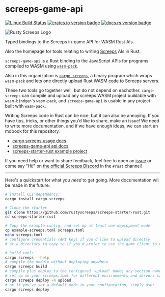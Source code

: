 screeps-game-api
================

[![Linux Build Status][actions-image]][actions-builds]
[![crates.io version badge][cratesio-badge]][crate]
[![docs.rs version badge][docsrs-badge]][docs]

![Rusty Screeps Logo][logo]

Typed bindings to the Screeps in-game API for WASM Rust AIs.

Also the homepage for tools relating to writing [Screeps] AIs in Rust.

`screeps-game-api` is a Rust binding to the JavaScript APIs for programs compiled to WASM using
[`wasm-pack`].

Also in this organization is [`cargo screeps`][cargo-screeps], a binary program which wraps
`wasm-pack` and lets one directly upload Rust WASM code to Screeps servers.

These two tools go together well, but do not depend on eachother. `cargo-screeps` can compile and
upload any screeps WASM project buildable with `wasm-bindgen`'s `wasm-pack`, and `screeps-game-api` is
usable in any project built with `wasm-pack`.

Writing Screeps code in Rust can be nice, but it can also be annoying. If you have tips, tricks, or
other things you'd like to share, make an issue! We need to write more documentation, and if we have
enough ideas, we can start an mdbook for this repository.

- [cargo screeps usage docs][cargo-screeps]
- [screeps-game-api api docs][docs]
- [screeps-starter-rust example project](https://github.com/rustyscreeps/screeps-starter-rust/)

If you need help or want to share feedback, feel free to open an
[issue](https://github.com/rustyscreeps/screeps-game-api/issues)
or come say "_Hi!_" on [the official Screeps Discord](https://discord.gg/screeps) in the `#rust`
channel!

---

Here's a quickstart for what you *need* to get going. More documentation will be made in the future.

```sh
# Install CLI dependency:
cargo install cargo-screeps

# Clone the starter
git clone https://github.com/rustyscreeps/screeps-starter-rust.git
cd screeps-starter-rust

# Copy the example config, and set up at least one deployment mode
cp example-screeps.toml screeps.toml
nano screeps.toml
# configure credentials (API key) if you'd like to upload directly,
# or a directory to copy to if you'd prefer to use the game client to deploy

# build tool:
cargo screeps --help
# compile the module without deploying anywhere
cargo screeps build
# compile plus deploy to the configured 'upload' mode; any section name you
# set up in your screeps.toml for different environments and servers can be used
cargo screeps deploy -m upload
# or if you've set a default mode in your configuration, simply use:
cargo screeps deploy
```

[screeps]: https://screeps.com/
[`wasm-pack`]: https://rustwasm.github.io/wasm-pack/
[actions-image]: https://github.com/rustyscreeps/screeps-game-api/actions/workflows/build.yml/badge.svg
[actions-builds]: https://github.com/rustyscreeps/screeps-game-api/actions/workflows/build.yml
[docsrs-badge]: https://docs.rs/screeps-game-api/badge.svg
[cratesio-badge]: https://img.shields.io/crates/v/screeps-game-api.svg
[docs]: https://docs.rs/screeps-game-api/
[crate]: https://crates.io/crates/screeps-game-api/
[cargo-screeps]: https://github.com/rustyscreeps/cargo-screeps/
[logo]: ./logo.png
